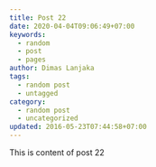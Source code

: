 ```yaml
---
title: Post 22
date: 2020-04-04T09:06:49+07:00
keywords:
  - random
  - post
  - pages
author: Dimas Lanjaka
tags:
  - random post
  - untagged
category:
  - random post
  - uncategorized
updated: 2016-05-23T07:44:58+07:00
---
```

This is content of post 22